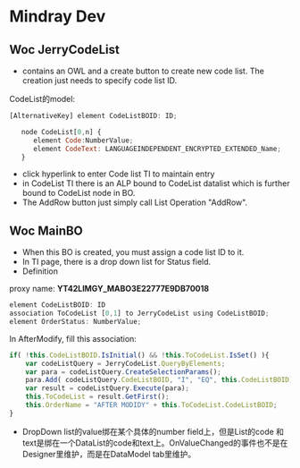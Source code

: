 # Mindray Dev

## Woc JerryCodeList

* contains an OWL and a create button to create new code list. The creation just needs to specify code list ID.

CodeList的model:

```JavaScript 
[AlternativeKey] element CodeListBOID: ID;

   node CodeList[0,n] {
      element Code:NumberValue;
      element CodeText: LANGUAGEINDEPENDENT_ENCRYPTED_EXTENDED_Name;
   }
```

* click hyperlink to enter Code list TI to maintain entry
* in CodeList TI there is an ALP bound to CodeList datalist which is further bound to CodeList node in BO.
* The AddRow button just simply call List Operation "AddRow".


## Woc MainBO

* When this BO is created, you must assign a code list ID to it.
* In TI page, there is a drop down list for Status field.
* Definition

proxy name: **YT42LIMGY_MABO3E22777E9DB70018**


```JavaScript
element CodeListBOID: ID
association ToCodeList [0,1] to JerryCodeList using CodeListBOID;
element OrderStatus: NumberValue;
```

In AfterModify, fill this association:

```JavaScript
if( !this.CodeListBOID.IsInitial() && !this.ToCodeList.IsSet() ){
	var codeListQuery = JerryCodeList.QueryByElements;
	var para = codeListQuery.CreateSelectionParams();
	para.Add( codeListQuery.CodeListBOID, "I", "EQ", this.CodeListBOID);
	var result = codeListQuery.Execute(para);
	this.ToCodeList	= result.GetFirst();
	this.OrderName = "AFTER MODIDY" + this.ToCodeList.CodeListBOID;
}
```

* DropDown list的value绑在某个具体的number field上，但是List的code 和text是绑在一个DataList的code和text上。OnValueChanged的事件也不是在Designer里维护，而是在DataModel tab里维护。